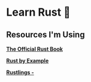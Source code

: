 # Learn Rust 🦀
 
## Resources I'm Using

[**The Official Rust Book**](https://doc.rust-lang.org/book/#the-rust-programming-language)

[**Rust by Example**](https://doc.rust-lang.org/rust-by-example/#rust-by-example)

[**Rustlings -**](https://github.com/rust-lang/rustlings)
